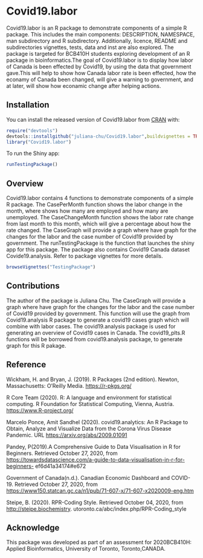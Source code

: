 
<!-- README.md is generated from README.Rmd. Please edit that file -->

# Covid19.labor

<!-- badges: start -->

<!-- badges: end -->

Covid19.labor is an R package to demonstrate components of a simple R
package. This includes the main components: DESCRIPTION, NAMESPACE, man
subdirectory and R subdirectory. Additionally, licence, README and
subdirectories vignettes, tests, data and inst are also explored. The
package is targeted for BCB410H students exploring development of an R
package in bioinformatics.The goal of Covid19.labor is to display how
labor of Canada is been effected by Covid19, by using the data that
government gave.This will help to show how Canada labor rate is been
effected, how the econamy of Canada been changed, will give a warning to
government, and at later, will show how econamic change after helping
actions.

## Installation

You can install the released version of Covid19.labor from
[CRAN](https://CRAN.R-project.org) with:

``` r
require("devtools")
devtools::installgithub("juliana-chu/Covid19.labor",buildvignettes = TRUE)
library("Covid19.labor")
```

To run the Shiny app:

``` r
runTestingPackage()
```

## Overview

Covid19.labor contains 4 functions to demonstrate components of a simple
R package. The CasePerMonth function shows the labor change in the
month, where shows how many are employed and how many are unemployed.
The CaseChangeMonth function shows the labor rate change from last month
to this month, which will give a percentage about how the rate changed.
The CaseGraph will provide a graph where have graph for the changes for
the labor and the case number of Covid19 provided by government. The
runTestingPackage is the function that launches the shiny app for this
package. The package also contains Covid19 Canada dataset
Covide19.analysis. Refer to package vignettes for more details.

``` r
browseVignettes("TestingPackage")
```

## Contributions

The author of the package is Juliana Chu. The CaseGraph will provide a
graph where have graph for the changes for the labor and the case number
of Covid19 provided by government. This function will use the graph from
Covid19.analysis R package to generate a covid19 cases graph which will
combine with labor cases. The covid19.analysis package is used for
generating an overview of Covid19 cases in Canada. The covid19\_plts.R
functions will be borrowed from covid19.analysis package, to generate
graph for this R pakage.

## Reference

Wickham, H. and Bryan, J. (2019). R Packages (2nd edition). Newton,
Massachusetts: O’Reilly Media. <https://r-pkgs.org/>

R Core Team (2020). R: A language and environment for statistical
computing. R Foundation for Statistical Computing, Vienna, Austria.
<https://www.R-project.org/>

Marcelo Ponce, Amit Sandhel (2020). covid19.analytics: An R Package to
Obtain, Analyze and Visualize Data from the Corona Virus Disease
Pandemic. URL <https://arxiv.org/abs/2009.01091>

Pandey, P(2019).A Comprehensive Guide to Data Visualisation in R for
Beginners. Retrieved October 27, 2020, from
<https://towardsdatascience.com/a-guide-to-data-visualisation-in-r-for-beginners->
ef6d41a34174\#e672

Government of Canada(n.d.). Canadian Economic Dashboard and COVID-19.
Retrieved October 27, 2020, from
<https://www150.statcan.gc.ca/n1/pub/71-607-x/71-607-x2020009-eng.htm>

Steipe, B. (2020). RPR-Coding Style. Retrieved October 04, 2020, from
<http://steipe.biochemistry>.
utoronto.ca/abc/index.php/RPR-Coding\_style

## Acknowledge

This package was developed as part of an assessment for 2020BCB410H:
Applied Bioinformatics, University of Toronto, Toronto,CANADA.
